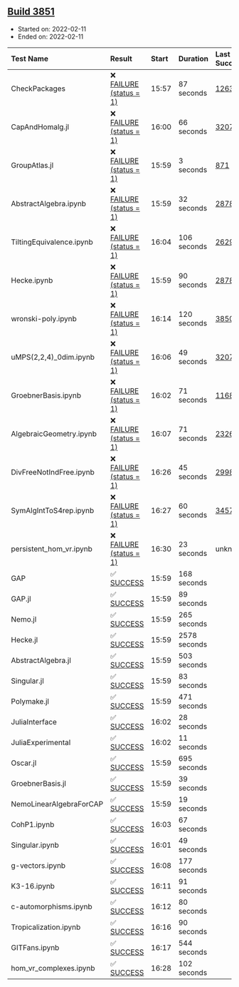 ## [Build 3851](https://oscarci.mathematik.uni-kl.de/job/oscar-stable/3851/)

* Started on: 2022-02-11
* Ended on: 2022-02-11

| Test Name    | Result | Start | Duration | Last Success | First Failure |
|:-------------|:-------|:------|:---------|:-------------|:--------------|
| CheckPackages | ❌ [FAILURE (status = 1)](https://oscarci.mathematik.uni-kl.de/job/oscar-stable/3851/artifact/logs/build-3851/CheckPackages.log) | 15:57 | 87 seconds | [1263](https://oscarci.mathematik.uni-kl.de/job/oscar-stable/1263/) | [1264](https://oscarci.mathematik.uni-kl.de/job/oscar-stable/1264/) |
| CapAndHomalg.jl | ❌ [FAILURE (status = 1)](https://oscarci.mathematik.uni-kl.de/job/oscar-stable/3851/artifact/logs/build-3851/CapAndHomalg.jl.log) | 16:00 | 66 seconds | [3207](https://oscarci.mathematik.uni-kl.de/job/oscar-stable/3207/) | [3208](https://oscarci.mathematik.uni-kl.de/job/oscar-stable/3208/) |
| GroupAtlas.jl | ❌ [FAILURE (status = 1)](https://oscarci.mathematik.uni-kl.de/job/oscar-stable/3851/artifact/logs/build-3851/GroupAtlas.jl.log) | 15:59 | 3 seconds | [871](https://oscarci.mathematik.uni-kl.de/job/oscar-stable/871/) | [872](https://oscarci.mathematik.uni-kl.de/job/oscar-stable/872/) |
| AbstractAlgebra.ipynb | ❌ [FAILURE (status = 1)](https://oscarci.mathematik.uni-kl.de/job/oscar-stable/3851/artifact/logs/build-3851/AbstractAlgebra.ipynb.log) | 15:59 | 32 seconds | [2878](https://oscarci.mathematik.uni-kl.de/job/oscar-stable/2878/) | [2879](https://oscarci.mathematik.uni-kl.de/job/oscar-stable/2879/) |
| TiltingEquivalence.ipynb | ❌ [FAILURE (status = 1)](https://oscarci.mathematik.uni-kl.de/job/oscar-stable/3851/artifact/logs/build-3851/TiltingEquivalence.ipynb.log) | 16:04 | 106 seconds | [2629](https://oscarci.mathematik.uni-kl.de/job/oscar-stable/2629/) | [2630](https://oscarci.mathematik.uni-kl.de/job/oscar-stable/2630/) |
| Hecke.ipynb | ❌ [FAILURE (status = 1)](https://oscarci.mathematik.uni-kl.de/job/oscar-stable/3851/artifact/logs/build-3851/Hecke.ipynb.log) | 15:59 | 90 seconds | [2878](https://oscarci.mathematik.uni-kl.de/job/oscar-stable/2878/) | [2879](https://oscarci.mathematik.uni-kl.de/job/oscar-stable/2879/) |
| wronski-poly.ipynb | ❌ [FAILURE (status = 1)](https://oscarci.mathematik.uni-kl.de/job/oscar-stable/3851/artifact/logs/build-3851/wronski-poly.ipynb.log) | 16:14 | 120 seconds | [3850](https://oscarci.mathematik.uni-kl.de/job/oscar-stable/3850/) | [3851](https://oscarci.mathematik.uni-kl.de/job/oscar-stable/3851/) |
| uMPS(2,2,4)_0dim.ipynb | ❌ [FAILURE (status = 1)](https://oscarci.mathematik.uni-kl.de/job/oscar-stable/3851/artifact/logs/build-3851/uMPS-2-2-4-_0dim.ipynb.log) | 16:06 | 49 seconds | [3207](https://oscarci.mathematik.uni-kl.de/job/oscar-stable/3207/) | [3208](https://oscarci.mathematik.uni-kl.de/job/oscar-stable/3208/) |
| GroebnerBasis.ipynb | ❌ [FAILURE (status = 1)](https://oscarci.mathematik.uni-kl.de/job/oscar-stable/3851/artifact/logs/build-3851/GroebnerBasis.ipynb.log) | 16:02 | 71 seconds | [1168](https://oscarci.mathematik.uni-kl.de/job/oscar-stable/1168/) | [1169](https://oscarci.mathematik.uni-kl.de/job/oscar-stable/1169/) |
| AlgebraicGeometry.ipynb | ❌ [FAILURE (status = 1)](https://oscarci.mathematik.uni-kl.de/job/oscar-stable/3851/artifact/logs/build-3851/AlgebraicGeometry.ipynb.log) | 16:07 | 71 seconds | [2326](https://oscarci.mathematik.uni-kl.de/job/oscar-stable/2326/) | [2327](https://oscarci.mathematik.uni-kl.de/job/oscar-stable/2327/) |
| DivFreeNotIndFree.ipynb | ❌ [FAILURE (status = 1)](https://oscarci.mathematik.uni-kl.de/job/oscar-stable/3851/artifact/logs/build-3851/DivFreeNotIndFree.ipynb.log) | 16:26 | 45 seconds | [2998](https://oscarci.mathematik.uni-kl.de/job/oscar-stable/2998/) | [2999](https://oscarci.mathematik.uni-kl.de/job/oscar-stable/2999/) |
| SymAlgIntToS4rep.ipynb | ❌ [FAILURE (status = 1)](https://oscarci.mathematik.uni-kl.de/job/oscar-stable/3851/artifact/logs/build-3851/SymAlgIntToS4rep.ipynb.log) | 16:27 | 60 seconds | [3457](https://oscarci.mathematik.uni-kl.de/job/oscar-stable/3457/) | [3458](https://oscarci.mathematik.uni-kl.de/job/oscar-stable/3458/) |
| persistent_hom_vr.ipynb | ❌ [FAILURE (status = 1)](https://oscarci.mathematik.uni-kl.de/job/oscar-stable/3851/artifact/logs/build-3851/persistent_hom_vr.ipynb.log) | 16:30 | 23 seconds | unknown | unknown |
| GAP | ✅ [SUCCESS](https://oscarci.mathematik.uni-kl.de/job/oscar-stable/3851/artifact/logs/build-3851/GAP.log) | 15:59 | 168 seconds |  |  |
| GAP.jl | ✅ [SUCCESS](https://oscarci.mathematik.uni-kl.de/job/oscar-stable/3851/artifact/logs/build-3851/GAP.jl.log) | 15:59 | 89 seconds |  |  |
| Nemo.jl | ✅ [SUCCESS](https://oscarci.mathematik.uni-kl.de/job/oscar-stable/3851/artifact/logs/build-3851/Nemo.jl.log) | 15:59 | 265 seconds |  |  |
| Hecke.jl | ✅ [SUCCESS](https://oscarci.mathematik.uni-kl.de/job/oscar-stable/3851/artifact/logs/build-3851/Hecke.jl.log) | 15:59 | 2578 seconds |  |  |
| AbstractAlgebra.jl | ✅ [SUCCESS](https://oscarci.mathematik.uni-kl.de/job/oscar-stable/3851/artifact/logs/build-3851/AbstractAlgebra.jl.log) | 15:59 | 503 seconds |  |  |
| Singular.jl | ✅ [SUCCESS](https://oscarci.mathematik.uni-kl.de/job/oscar-stable/3851/artifact/logs/build-3851/Singular.jl.log) | 15:59 | 83 seconds |  |  |
| Polymake.jl | ✅ [SUCCESS](https://oscarci.mathematik.uni-kl.de/job/oscar-stable/3851/artifact/logs/build-3851/Polymake.jl.log) | 15:59 | 471 seconds |  |  |
| JuliaInterface | ✅ [SUCCESS](https://oscarci.mathematik.uni-kl.de/job/oscar-stable/3851/artifact/logs/build-3851/JuliaInterface.log) | 16:02 | 28 seconds |  |  |
| JuliaExperimental | ✅ [SUCCESS](https://oscarci.mathematik.uni-kl.de/job/oscar-stable/3851/artifact/logs/build-3851/JuliaExperimental.log) | 16:02 | 11 seconds |  |  |
| Oscar.jl | ✅ [SUCCESS](https://oscarci.mathematik.uni-kl.de/job/oscar-stable/3851/artifact/logs/build-3851/Oscar.jl.log) | 15:59 | 695 seconds |  |  |
| GroebnerBasis.jl | ✅ [SUCCESS](https://oscarci.mathematik.uni-kl.de/job/oscar-stable/3851/artifact/logs/build-3851/GroebnerBasis.jl.log) | 15:59 | 39 seconds |  |  |
| NemoLinearAlgebraForCAP | ✅ [SUCCESS](https://oscarci.mathematik.uni-kl.de/job/oscar-stable/3851/artifact/logs/build-3851/NemoLinearAlgebraForCAP.log) | 15:59 | 19 seconds |  |  |
| CohP1.ipynb | ✅ [SUCCESS](https://oscarci.mathematik.uni-kl.de/job/oscar-stable/3851/artifact/logs/build-3851/CohP1.ipynb.log) | 16:03 | 67 seconds |  |  |
| Singular.ipynb | ✅ [SUCCESS](https://oscarci.mathematik.uni-kl.de/job/oscar-stable/3851/artifact/logs/build-3851/Singular.ipynb.log) | 16:01 | 49 seconds |  |  |
| g-vectors.ipynb | ✅ [SUCCESS](https://oscarci.mathematik.uni-kl.de/job/oscar-stable/3851/artifact/logs/build-3851/g-vectors.ipynb.log) | 16:08 | 177 seconds |  |  |
| K3-16.ipynb | ✅ [SUCCESS](https://oscarci.mathematik.uni-kl.de/job/oscar-stable/3851/artifact/logs/build-3851/K3-16.ipynb.log) | 16:11 | 91 seconds |  |  |
| c-automorphisms.ipynb | ✅ [SUCCESS](https://oscarci.mathematik.uni-kl.de/job/oscar-stable/3851/artifact/logs/build-3851/c-automorphisms.ipynb.log) | 16:12 | 80 seconds |  |  |
| Tropicalization.ipynb | ✅ [SUCCESS](https://oscarci.mathematik.uni-kl.de/job/oscar-stable/3851/artifact/logs/build-3851/Tropicalization.ipynb.log) | 16:16 | 90 seconds |  |  |
| GITFans.ipynb | ✅ [SUCCESS](https://oscarci.mathematik.uni-kl.de/job/oscar-stable/3851/artifact/logs/build-3851/GITFans.ipynb.log) | 16:17 | 544 seconds |  |  |
| hom_vr_complexes.ipynb | ✅ [SUCCESS](https://oscarci.mathematik.uni-kl.de/job/oscar-stable/3851/artifact/logs/build-3851/hom_vr_complexes.ipynb.log) | 16:28 | 102 seconds |  |  |
